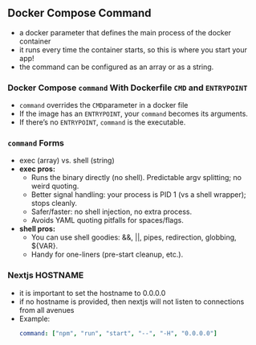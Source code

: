 ## Docker Compose Command
- a docker parameter that defines the main process of the docker container
- it runs every time the container starts, so this is where you start your app!
- the command can be configured as an array or as a string.

### Docker Compose `command`  With Dockerfile `CMD` and `ENTRYPOINT`
- `command` overrides the `CMD`parameter in a docker file
- If the image has an `ENTRYPOINT`, your `command` becomes its arguments.
- If there’s no `ENTRYPOINT`, `command` is the executable.

### `command` Forms
- exec (array) vs. shell (string)
- **exec pros:**
  - Runs the binary directly (no shell). Predictable argv splitting; no weird quoting.
  - Better signal handling: your process is PID 1 (vs a shell wrapper); stops cleanly.
  - Safer/faster: no shell injection, no extra process.
  - Avoids YAML quoting pitfalls for spaces/flags.
- **shell pros:**
  - You can use shell goodies: &&, ||, pipes, redirection, globbing, ${VAR}.
  - Handy for one-liners (pre-start cleanup, etc.).

### Nextjs HOSTNAME
- it is important to set the hostname to 0.0.0.0
- if no hostname is provided, then nextjs will not listen to connections from all avenues
- Example:
  ```yml
  command: ["npm", "run", "start", "--", "-H", "0.0.0.0"]
  ```
